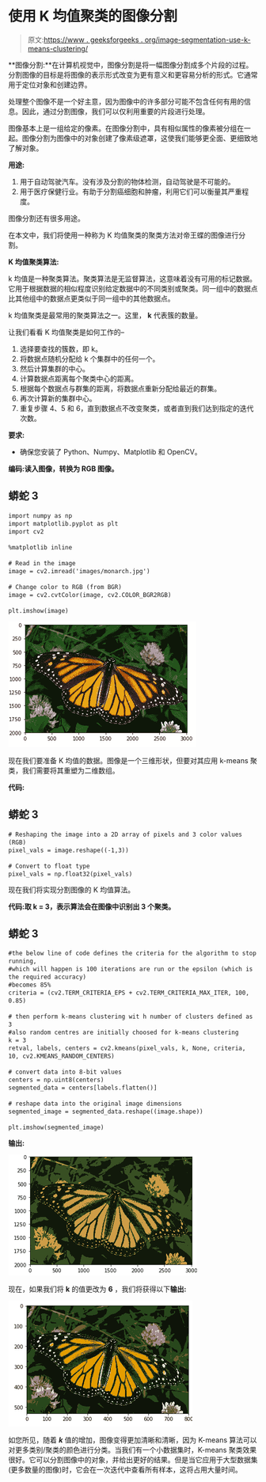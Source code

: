 # 使用 K 均值聚类的图像分割

> 原文:[https://www . geeksforgeeks . org/image-segmentation-use-k-means-clustering/](https://www.geeksforgeeks.org/image-segmentation-using-k-means-clustering/)

**图像分割:**在计算机视觉中，图像分割是将一幅图像分割成多个片段的过程。分割图像的目标是将图像的表示形式改变为更有意义和更容易分析的形式。它通常用于定位对象和创建边界。

处理整个图像不是一个好主意，因为图像中的许多部分可能不包含任何有用的信息。因此，通过分割图像，我们可以仅利用重要的片段进行处理。

图像基本上是一组给定的像素。在图像分割中，具有相似属性的像素被分组在一起。图像分割为图像中的对象创建了像素级遮罩，这使我们能够更全面、更细致地了解对象。

**用途:**

1.  用于自动驾驶汽车。没有涉及分割的物体检测，自动驾驶是不可能的。
2.  用于医疗保健行业。有助于分割癌细胞和肿瘤，利用它们可以衡量其严重程度。

图像分割还有很多用途。

在本文中，我们将使用一种称为 K 均值聚类的聚类方法对帝王蝶的图像进行分割。

**K 均值聚类算法:**

k 均值是一种聚类算法。聚类算法是无监督算法，这意味着没有可用的标记数据。它用于根据数据的相似程度识别给定数据中的不同类别或聚类。同一组中的数据点比其他组中的数据点更类似于同一组中的其他数据点。

k 均值聚类是最常用的聚类算法之一。这里， **k** 代表簇的数量。

让我们看看 K 均值聚类是如何工作的–

1.  选择要查找的簇数，即 k。
2.  将数据点随机分配给 k 个集群中的任何一个。
3.  然后计算集群的中心。
4.  计算数据点距离每个聚类中心的距离。
5.  根据每个数据点与群集的距离，将数据点重新分配给最近的群集。
6.  再次计算新的集群中心。
7.  重复步骤 4、5 和 6，直到数据点不改变聚类，或者直到我们达到指定的迭代次数。

**要求:**

*   确保您安装了 Python、Numpy、Matplotlib 和 OpenCV。

**编码:读入图像，转换为 RGB 图像。**

## 蟒蛇 3

```
import numpy as np
import matplotlib.pyplot as plt
import cv2

%matplotlib inline

# Read in the image
image = cv2.imread('images/monarch.jpg')

# Change color to RGB (from BGR)
image = cv2.cvtColor(image, cv2.COLOR_BGR2RGB)

plt.imshow(image)
```

![](img/6484912f251ef318f27eb592b4da49ef.png)

现在我们要准备 K 均值的数据。图像是一个三维形状，但要对其应用 k-means 聚类，我们需要将其重塑为二维数组。

**代码:**

## 蟒蛇 3

```
# Reshaping the image into a 2D array of pixels and 3 color values (RGB)
pixel_vals = image.reshape((-1,3))

# Convert to float type
pixel_vals = np.float32(pixel_vals)
```

现在我们将实现分割图像的 K 均值算法。

**代码:取 k = 3，表示算法会在图像中识别出 3 个聚类。**

## 蟒蛇 3

```
#the below line of code defines the criteria for the algorithm to stop running,
#which will happen is 100 iterations are run or the epsilon (which is the required accuracy)
#becomes 85%
criteria = (cv2.TERM_CRITERIA_EPS + cv2.TERM_CRITERIA_MAX_ITER, 100, 0.85)

# then perform k-means clustering wit h number of clusters defined as 3
#also random centres are initially choosed for k-means clustering
k = 3
retval, labels, centers = cv2.kmeans(pixel_vals, k, None, criteria, 10, cv2.KMEANS_RANDOM_CENTERS)

# convert data into 8-bit values
centers = np.uint8(centers)
segmented_data = centers[labels.flatten()]

# reshape data into the original image dimensions
segmented_image = segmented_data.reshape((image.shape))

plt.imshow(segmented_image)
```

**输出:**

![](img/3cbfb48212418dc7d60bf56c0076cc9c.png)

现在，如果我们将 **k** 的值更改为 **6** ，我们将获得以下**输出:**

![](img/f0cf63f18c949a4bfb2329c028cfc56d.png)

如您所见，随着 ***k*** 值的增加，图像变得更加清晰和清晰，因为 K-means 算法可以对更多类别/聚类的颜色进行分类。当我们有一个小数据集时，K-means 聚类效果很好。它可以分割图像中的对象，并给出更好的结果。但是当它应用于大型数据集(更多数量的图像)时，它会在一次迭代中查看所有样本，这将占用大量时间。